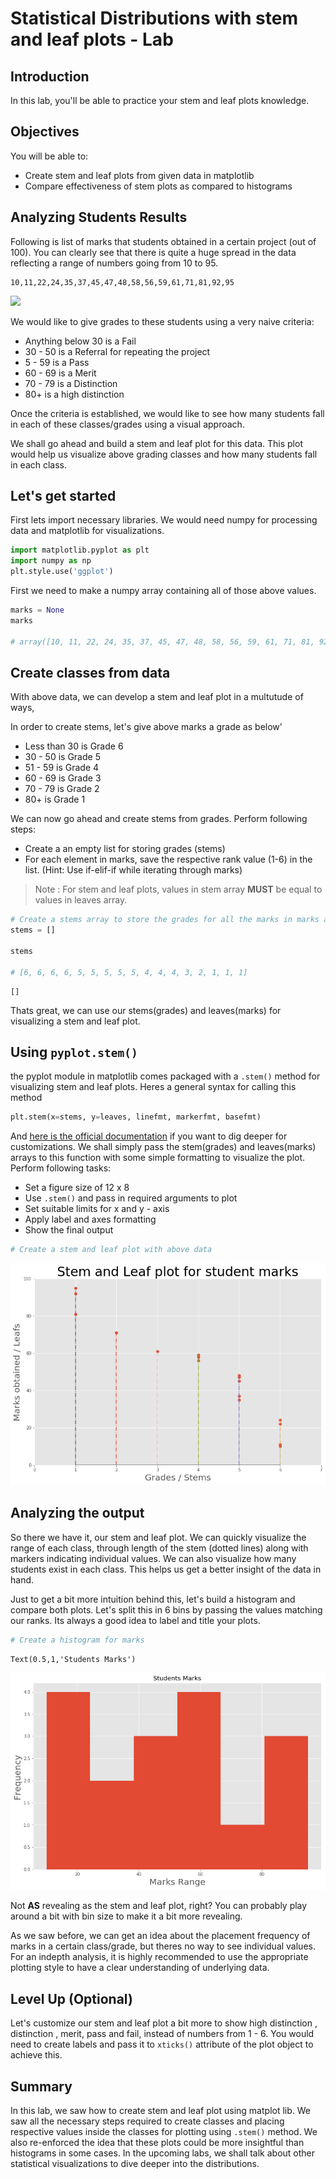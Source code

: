 
# Statistical Distributions with stem and leaf plots - Lab

## Introduction

In this lab, you'll be able to practice your stem and leaf plots knowledge.

## Objectives

You will be able to:

* Create stem and leaf plots from given data in matplotlib
* Compare effectiveness of stem plots as compared to histograms

## Analyzing Students Results

Following is list of marks that students obtained in a certain project (out of 100). You can clearly see that there is quite a huge spread in the data reflecting a range of numbers going from 10 to 95. 

```
10,11,22,24,35,37,45,47,48,58,56,59,61,71,81,92,95
```
![](http://www.dasportsvault.com/wp-content/uploads/2016/05/results_icon.jpg?w=240)

We would like to give grades to these students using a very naive criteria:
* Anything below 30 is a Fail
* 30 - 50 is a Referral for repeating the project
* 5 - 59 is a Pass
* 60 - 69 is a Merit
* 70 - 79 is a Distinction
* 80+ is a high distinction

Once the criteria is established, we would like to see how many students fall in each of these classes/grades using a visual approach.

We shall go ahead and build a stem and leaf plot for this data. This plot would help us visualize above grading classes and how many students fall in each class.

## Let's get started 
First lets import necessary libraries. We would need numpy for processing data and matplotlib for visualizations. 


```python
import matplotlib.pyplot as plt
import numpy as np
plt.style.use('ggplot')
```

First we need to make a numpy array containing all of those above values.


```python
marks = None
marks

# array([10, 11, 22, 24, 35, 37, 45, 47, 48, 58, 56, 59, 61, 71, 81, 92, 95])
```

## Create classes from data

With above data, we can develop a stem and leaf plot in a multutude of ways, 

In order to create stems, let's give above marks a grade as below'

* Less than 30 is Grade 6
* 30 - 50 is Grade 5
* 51 - 59 is Grade 4
* 60 - 69 is Grade 3
* 70 - 79 is Grade 2
* 80+ is Grade 1

We can now go ahead and create stems from grades. Perform following steps:

* Create a an empty list for storing grades (stems)
* For each element in marks, save the respective rank value (1-6) in the list. (Hint: Use if-elif-if while iterating through marks)

>Note : For stem and leaf plots, values in stem array **MUST** be equal to values in leaves array. 


```python
# Create a stems array to store the grades for all the marks in marks array, in the same order.
stems = []

stems

# [6, 6, 6, 6, 5, 5, 5, 5, 5, 4, 4, 4, 3, 2, 1, 1, 1]
```




    []



Thats great, we can use our stems(grades) and leaves(marks) for visualizing a stem and leaf plot.

##  Using `pyplot.stem()` 

the pyplot module in matplotlib comes packaged with a `.stem()` method for visualizing stem and leaf plots. Heres a general syntax for calling this method
```python
plt.stem(x=stems, y=leaves, linefmt, markerfmt, basefmt)
```
And [here is the official documentation](https://matplotlib.org/api/_as_gen/matplotlib.pyplot.stem.html) if you want to dig deeper for customizations. We shall simply pass the stem(grades) and leaves(marks) arrays to this function with some simple formatting to visualize the plot. Perform following tasks:

* Set a figure size of 12 x 8
* Use `.stem()` and pass in required arguments to plot
* Set suitable limits for x and y - axis 
* Apply label and axes formatting 
* Show the final output


```python
# Create a stem and leaf plot with above data


```


![png](index_files/index_10_0.png)


## Analyzing the output
So there we have it, our stem and leaf plot. We can quickly visualize the range of each class, through length of the stem (dotted lines) along with markers indicating individual values. We can also visualize how many students exist in each class. This helps us get a better insight of the data in hand.

Just to get a bit more intuition behind this, let's build a histogram and compare both plots. Let's split this in 6 bins by passing the values matching our ranks. Its always a good idea to label and title your plots. 


```python
# Create a histogram for marks


```




    Text(0.5,1,'Students Marks')




![png](index_files/index_12_1.png)


Not **AS** revealing as the stem and leaf plot, right? You can probably play around a bit with bin size to make it a bit more revealing. 

As we saw before, we can get an idea about the placement frequency  of marks in a certain class/grade, but theres no way to see individual values. For an indepth analysis, it is highly recommended to use the appropriate plotting style to have a clear understanding of underlying data. 

## Level Up (Optional)

Let's customize our stem and leaf plot a bit more to show high distinction , distinction , merit, pass and fail, instead of numbers from 1 - 6. You would need to create labels and pass it to `xticks()` attribute of the plot object to achieve this. 

## Summary

In this lab, we saw how to create stem and leaf plot using matplot lib. We saw all the necessary steps required to create classes and placing respective values inside the classes for plotting using `.stem()` method. We also re-enforced the idea that these plots could be more insightful than histograms in some cases. In the upcoming labs, we shall talk about other statistical visualizations to dive deeper into the distributions.
